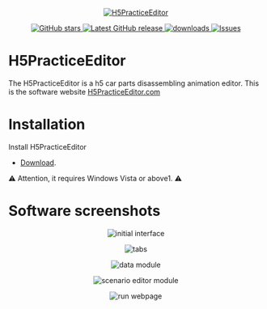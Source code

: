 <p align="center">
<a href="https://github.com/arvin0/H5PracticeEditor" target="_blank">
<img align="center" alt="H5PracticeEditor" src="https://github.com/arvin0/H5PracticeEditor-Website/blob/master/img/apple-icon-152x152.png" />
</a>
</p>
<p align="center">
   <a href="https://github.com/arvin0/H5PracticeEditor/stargazers" target="_blank">
        <img src="https://img.shields.io/github/stars/arvin0/H5PracticeEditor.svg" 
             alt="GitHub stars">
    </a>
    <a href="https://github.com/arvin0/H5PracticeEditor/releases/latest" target="_blank">
      <img src="https://img.shields.io/github/release/arvin0/H5PracticeEditor.svg" 
           alt="Latest GitHub release" >
    </a>
    <a href="https://github.com/arvin0/H5PracticeEditor/releases" target="_blank">
        <img src="https://img.shields.io/github/downloads/arvin0/H5PracticeEditor/total.svg"
             alt="downloads">
    </a>
    <a href="https://github.com/arvin0/H5PracticeEditor/issues" target="_blank">
        <img src="https://img.shields.io/github/issues/arvin0/H5PracticeEditor.svg" 
             alt="Issues" >
    </a>
   
</p>

# H5PracticeEditor

The H5PracticeEditor is a h5 car parts disassembling animation editor. 
This is the software website <a href="http://139.196.58.114:8036/index.html" target="_blank">H5PracticeEditor.com</a>

# Installation

Install H5PracticeEditor
* [Download](https://github.com/arvin0/H5PracticeEditor/releases).
<p>
<g-emoji ios-version="6.0" fallback-src="https://assets-cdn.github.com/images/icons/emoji/unicode/26a0.png" alias="warning">⚠️</g-emoji> Attention, it requires Windows Vista or above1.
 <g-emoji ios-version="6.0" fallback-src="https://assets-cdn.github.com/images/icons/emoji/unicode/26a0.png" alias="warning">⚠️</g-emoji>
</p>


# Software screenshots

<p align="center">
 <img align="center" alt="initial interface" src="https://github.com/arvin0/H5PracticeEditor-Website/blob/master/screenshots/h1.gif" />
</p>
<p align="center">
 <img align="center" alt="tabs" src="https://github.com/arvin0/H5PracticeEditor-Website/blob/master/screenshots/h2.gif" />
 </p>
 <p align="center">
 <img align="center" alt="data module" src="https://github.com/arvin0/H5PracticeEditor-Website/blob/master/screenshots/h3.gif" />
 </p>
 <p align="center">
 <img align="center" alt="scenario editor module" src="https://github.com/arvin0/H5PracticeEditor-Website/blob/master/screenshots/h4.gif" />
 </p>
 <p align="center">
 <img align="center" alt="run webpage" src="https://github.com/arvin0/H5PracticeEditor-Website/blob/master/screenshots/h5.gif" />
 </p>
